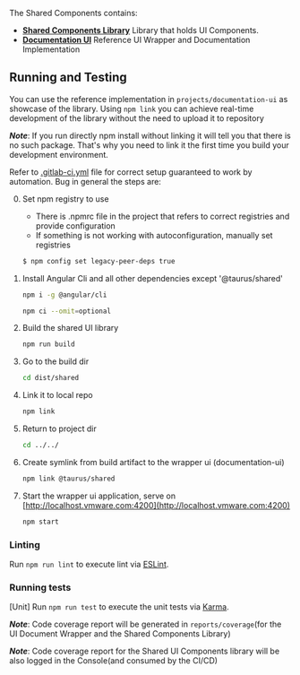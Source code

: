 The Shared Components contains:

* **[Shared Components Library](projects/shared/README.md)** Library that holds UI Components.
* **[Documentation UI](projects/documentation-ui/src)** Reference UI Wrapper and Documentation Implementation


## Running and Testing

You can use the reference implementation in `projects/documentation-ui` as showcase of the library.
Using `npm link` you can achieve real-time development of the library without the need to upload it to repository

_**Note**_: If you run directly npm install without linking it will tell you that there is no such package.
That's why you need to link it the first time you build your development environment.

Refer to [.gitlab-ci.yml](../../cicd/.gitlab-ci.yml) file for correct setup guaranteed to work by automation.
Bug in general the steps are:

0. Set npm registry to use
   * There is .npmrc file in the project that refers to correct registries and provide configuration
   * If something is not working with autoconfiguration, manually set registries

   ```bash
   $ npm config set legacy-peer-deps true
   ```
1. Install Angular Cli and all other dependencies except '@taurus/shared'
   ```bash
   npm i -g @angular/cli
   ```
   ```bash
   npm ci --omit=optional
   ```
2. Build the shared UI library
   ```bash
   npm run build
   ```
3. Go to the build dir
   ```bash
   cd dist/shared
   ```
4. Link it to local repo
   ```bash
   npm link
   ```
5. Return to project dir
   ```bash
   cd ../../
   ```
6. Create symlink from build artifact to the wrapper ui (documentation-ui)
   ```bash
   npm link @taurus/shared
   ```
7. Start the wrapper ui application, serve on [http://localhost.vmware.com:4200](http://localhost.vmware.com:4200)
   ```bash
   npm start
   ```

### Linting
Run `npm run lint` to execute lint via [ESLint](https://eslint.org/docs/user-guide/getting-started).

### Running tests

[Unit] Run `npm run test` to execute the unit tests via [Karma](https://karma-runner.github.io).

_**Note**_: Code coverage report will be generated in `reports/coverage`(for the UI Document Wrapper and the Shared Components Library)

_**Note**_: Code coverage report for the Shared UI Components library will be also logged in the Console(and consumed by the CI/CD)

